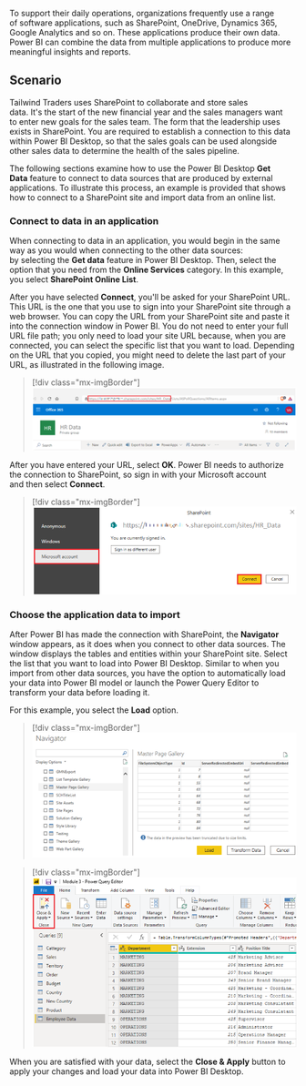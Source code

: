 To support their daily operations, organizations frequently use a range
of software applications, such as SharePoint, OneDrive, Dynamics 365,
Google Analytics and so on. These applications produce their own data.
Power BI can combine the data from multiple applications to produce more
meaningful insights and reports.

## Scenario

Tailwind Traders uses SharePoint to collaborate and store sales
data. It's the start of the new financial year and the sales
managers want to enter new goals for the sales team. The form that the leadership uses exists in SharePoint. You are required to establish a
connection to this data within Power BI Desktop, so that the sales goals
can be used alongside other sales data to determine the health of the
sales pipeline.

The following sections examine how to use the Power BI Desktop **Get Data** feature to connect to data sources that are produced by external applications. To illustrate this process, an example is provided that shows how to connect to a SharePoint site and import data from an online list.  

### Connect to data in an application

When connecting to data in an application, you would begin in the same
way as you would when connecting to the other data sources:
by selecting the **Get data** feature in Power BI Desktop. Then, select
the option that you need from the **Online Services** category. In this
example, you select **SharePoint Online List**.  

After you have selected **Connect**, you'll be asked for your
SharePoint URL. This URL is the one that you use to sign into your
SharePoint site through a web browser. You can copy the URL from your
SharePoint site and paste it into the connection window in Power BI. You
do not need to enter your full URL file path; you only need to load your
site URL because, when you are connected, you can select the specific
list that you want to load. Depending on the URL that you copied, you
might need to delete the last part of your URL, as illustrated in the
following image.

> [!div class="mx-imgBorder"]
> [![Screenshot of the SharePoint Online List U R L.](../media/5-sharepoint-url-orig-location-ssm.png)](../media/5-sharepoint-url-orig-location-ssm.png#lightbox)

After you have entered your URL, select **OK**. Power BI needs to
authorize the connection to SharePoint, so sign in with your Microsoft
account and then select **Connect**.

> [!div class="mx-imgBorder"]
> [![Screenshot of the Authorization step to get access to SharePoint.](../media/5-authorization-step-sharepoint-access-ssm.png)](../media/5-authorization-step-sharepoint-access-ssm.png#lightbox)

### Choose the application data to import

After Power BI has made the connection with SharePoint, the
**Navigator** window appears, as it does when you connect to other data
sources. The window displays the tables and entities within your
SharePoint site. Select the list that you want to load into Power BI
Desktop. Similar to when you import from other data sources, you have
the option to automatically load your data into Power BI model or launch
the Power Query Editor to transform your data before loading it.

For this example, you select the **Load** option.

> [!div class="mx-imgBorder"]
> [![Screenshot of the Navigator window view with available tables.](../media/5-navigator-window-view-tables-ss.png)](../media/5-navigator-window-view-tables-ss.png#lightbox)

> [!div class="mx-imgBorder"]
> [![Screenshot of the Close and Apply step to apply changes.](../media/5-close-apply-step-changes-ssm.png)](../media/5-close-apply-step-changes-ssm.png#lightbox)

When you are satisfied with your data, select the **Close & Apply** button
to apply your changes and load your data into Power BI Desktop.
